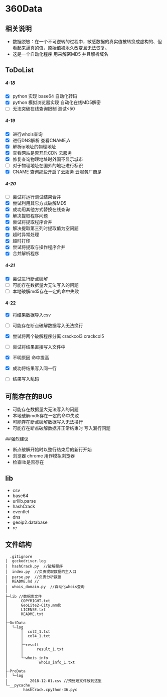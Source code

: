 # 360Data

## 相关说明
- 数据脱敏：在一个不可逆转的过程中，敏感数据的真实值被转换成虚构的、但看起来逼真的值，原始值被永久改变且无法恢复。
- 这是一个自动化程序 用来解密MD5  并且解析域名
## ToDoList 
##### 4-18
- [x] python 实现 base64 自动化转码
- [x] python 模拟浏览器实现 自动化在线MD5解密
- [ ] 无法突破在线查询限制 测试<50
##### 4-19 
- [x] 进行whois查询
- [x] 进行DNS解析 查看CNAME,A
- [x] 解析ip地址的物理地址
- [x] 查看网站是否开启CDN 云服务
- [x] 修复查询物理地址时外国不显示城市
- [ ] 对于物理地址在国外的地址进行标识
- [x] CNAME 查询那些开启了云服务 云服务厂商是
##### 4-20
- [ ] 尝试将运行测试结果合并
- [x] 尝试利用其它方式破解MD5
- [x] 成功用其他方式替换在线查询
- [x] 解决提取程序问题
- [x] 尝试将提取程序合并
- [x] 解决提取第三列时提取值为空问题
- [x] 超时异常处理
- [x] 超时打印
- [x] 尝试将提取与操作程序合并 
- [x] 合并解析程序 
##### 4-21 
- [x] 尝试进行断点破解
- [ ] 可能存在数据量大无法写入的问题
- [ ] 本地破解md5存在一定的命中失败
#### 4-22
- [x] 将结果数据导入csv
- [ ] 可能存在断点破解数据写入无法换行
- [x] 尝试将两个破解程序分离 crackcol3 crackcol5
- [ ] 尝试将结果直接写入文件中
- [x] 不明原因 命中提高
- [x] 成功将结果写入同一行
- [ ] 结果写入乱码


## 可能存在的BUG
- 可能存在数据量大无法写入的问题
- 本地破解md5存在一定的命中失败
- 可能存在断点破解数据写入无法换行
- 可能存在断点破解数据非正常结束时 写入漏行问题

##强烈建议
- 断点破解开始时以整行结束后的新行开始
- 浏览器 chrome 用作模拟浏览器
- 检查lib是否存在

## lib
- csv
- base64
- urllib.parse
- hashCrack
- eventlet
- dns
- geoip2.database
- re

## 文件结构
```
  .gitignore
│  geckodriver.log
│  hashCrack.py  //破解程序
│  index.py  //负责提取数据的主入口
│  parse.py  //负责分析数据
│  README.md //
│  whois_domain.py  //自动化whois查询
│
├─lib //数据库文件
│      COPYRIGHT.txt
│      GeoLite2-City.mmdb
│      LICENSE.txt
│      README.txt
│
├─OutData
│  └─log
│      │  col2_1.txt
│      │  col4_1.txt
│      │
│      ├─result
│      │      result_1.txt
│      │
│      └─whois_info
│              whois_info_1.txt
│
├─PreData
│  └─log
│          2018-12-01.csv //预处理文件放到这里
└─__pycache__
        hashCrack.cpython-36.pyc
```